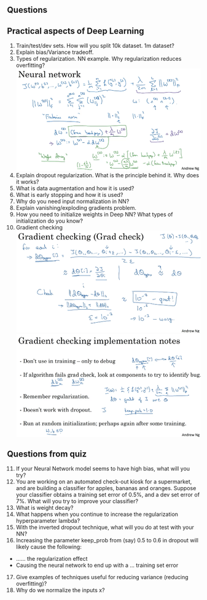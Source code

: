 ## Questions

## **Practical aspects of Deep Learning**

1. Train/test/dev sets. How will you split 10k dataset. 1m dataset?
2. Explain bias/Variance tradeoff.
3. Types of regularization. NN example. Why regularization reduces overfitting?
![reg](https://github.com/OzmundSedler/Deep-Learning-Coursera/blob/master/2%20Improving%20Deep%20Neural%20Networks%20Hyperparameter%20tuning%2C%20Regularization%20and%20Optimization/week%201/images/Screenshot%202020-05-08%20at%2022.14.42.png)
4. Explain dropout regularization. What is the principle behind it. Why does it works?
5. What is data augmentation and how it is used?
6. What is early stopping and how it is used?
7. Why do you need input normalization in NN?
8. Explain vanishing/exploding gradients problem.
9. How you need to initialize weights in Deep NN? What types of initialization do you know?
10. Gradient checking
![GD1](https://github.com/OzmundSedler/Deep-Learning-Coursera/blob/master/2%20Improving%20Deep%20Neural%20Networks%20Hyperparameter%20tuning%2C%20Regularization%20and%20Optimization/week%201/images/Screenshot%202020-05-08%20at%2022.26.29.png)
![GD2](https://github.com/OzmundSedler/Deep-Learning-Coursera/blob/master/2%20Improving%20Deep%20Neural%20Networks%20Hyperparameter%20tuning%2C%20Regularization%20and%20Optimization/week%201/images/Screenshot%202020-05-08%20at%2022.27.07.png)


## Questions from quiz
11. If your Neural Network model seems to have high bias, what will you try?
12. You are working on an automated check-out kiosk for a supermarket, and are building a classifier for apples, bananas and oranges. Suppose your classifier obtains a training set error of 0.5%, and a dev set error of 7%. What will you try to improve your classifier?
13. What is weight decay?
14. What happens when you continue to increase the regularization hyperparameter lambda?
15. With the inverted dropout technique, what will you do at test with your NN?
16. Increasing the parameter keep_prob from (say) 0.5 to 0.6 in dropout will likely cause the following:
- ...... the regularization effect
- Causing the neural network to end up with a ... training set error
17. Give examples of techniques useful for reducing variance (reducing overfitting)?
18. Why do we normalize the inputs x?
